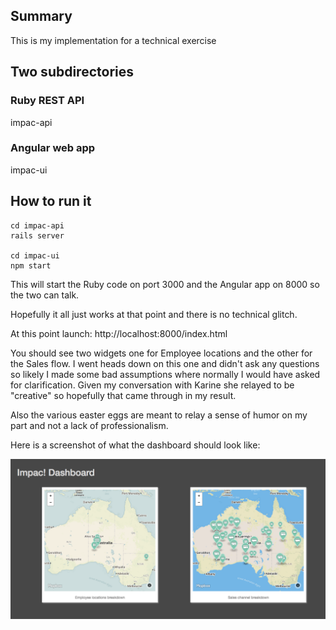 Summary
--------

This is my implementation for a technical exercise

Two subdirectories
------------------
### Ruby REST API ###
impac-api

### Angular web app ###
impac-ui

How to run it
-------------
```
cd impac-api
rails server

cd impac-ui
npm start
```

This will start the Ruby code on port 3000 and the Angular app on 8000 so the two
can talk.

Hopefully it all just works at that point and there is no technical glitch.

At this point launch:
http://localhost:8000/index.html

You should see two widgets one for Employee locations and the other for the Sales flow.
I went heads down on this one and didn't ask any questions so likely I made some bad
assumptions where normally I would have asked for clarification. Given my conversation
with Karine she relayed to be "creative" so hopefully that came through in my result.

Also the various easter eggs are meant to relay a sense of humor on my part and not a
lack of professionalism.

Here is a screenshot of what the dashboard should look like:

![Alt text](Dashboard.png?raw=true "Dashboard")

